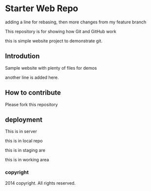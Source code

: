 # Starter Web Repo

adding a line for rebasing, then more changes from my feature branch

This repository is for showing how Git and GitHub work

this is simple website project to demonstrate git.

## Introdution

Sample website with plenty of files for demos

another line is added here.

## How to contribute

Please fork this repository

## deployment


This is in server

this is in local repo

this is in staging are

this is in working area

### copyright
2014 copyright. All rights reserved.